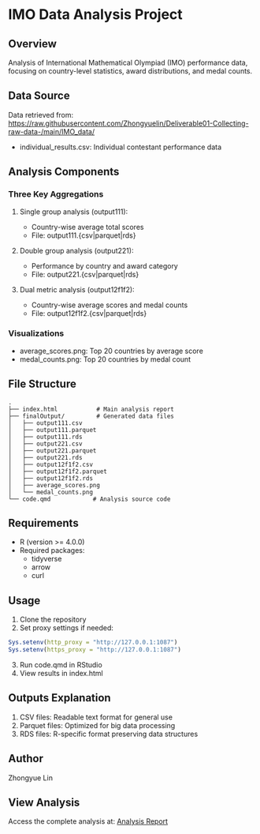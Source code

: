 # IMO Data Analysis Project

## Overview
Analysis of International Mathematical Olympiad (IMO) performance data, focusing on country-level statistics, award distributions, and medal counts.

## Data Source
Data retrieved from: https://raw.githubusercontent.com/Zhongyuelin/Deliverable01-Collecting-raw-data-/main/IMO_data/
- individual_results.csv: Individual contestant performance data

## Analysis Components

### Three Key Aggregations
1. Single group analysis (output111):
   - Country-wise average total scores
   - File: output111.{csv|parquet|rds}

2. Double group analysis (output221):
   - Performance by country and award category
   - File: output221.{csv|parquet|rds}

3. Dual metric analysis (output12f1f2):
   - Country-wise average scores and medal counts
   - File: output12f1f2.{csv|parquet|rds}

### Visualizations
- average_scores.png: Top 20 countries by average score
- medal_counts.png: Top 20 countries by medal count

## File Structure
```
.
├── index.html           # Main analysis report
├── finalOutput/         # Generated data files
│   ├── output111.csv
│   ├── output111.parquet
│   ├── output111.rds
│   ├── output221.csv
│   ├── output221.parquet
│   ├── output221.rds
│   ├── output12f1f2.csv
│   ├── output12f1f2.parquet
│   ├── output12f1f2.rds
│   ├── average_scores.png
│   └── medal_counts.png
└── code.qmd            # Analysis source code
```

## Requirements
- R (version >= 4.0.0)
- Required packages:
  - tidyverse
  - arrow
  - curl

## Usage
1. Clone the repository
2. Set proxy settings if needed:
```r
Sys.setenv(http_proxy = "http://127.0.0.1:1087")
Sys.setenv(https_proxy = "http://127.0.0.1:1087")
```
3. Run code.qmd in RStudio
4. View results in index.html

## Outputs Explanation
1. CSV files: Readable text format for general use
2. Parquet files: Optimized for big data processing
3. RDS files: R-specific format preserving data structures

## Author
Zhongyue Lin

## View Analysis
Access the complete analysis at: [Analysis Report](index.html)